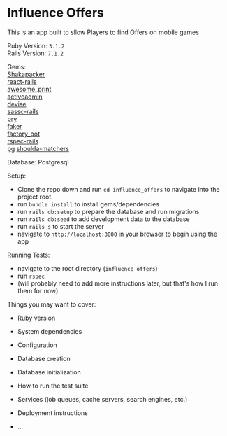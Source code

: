 # Influence Offers

This is an app built to sllow Players to find Offers on mobile games

Ruby Version: `3.1.2`  
Rails Version: `7.1.2`

Gems:  
[Shakapacker](https://github.com/shakacode/shakapacker)  
[react-rails](https://github.com/reactjs/react-rails)  
[awesome_print](https://github.com/awesome-print/awesome_print)  
[activeadmin](https://activeadmin.info/index.html)  
[devise](https://github.com/heartcombo/devise)  
[sassc-rails](https://github.com/sass/sassc-rails)  
[pry](https://github.com/pry/pry)  
[faker](https://github.com/faker-ruby/faker)  
[factory_bot](https://github.com/thoughtbot/factory_bot)  
[rspec-rails](https://github.com/rspec/rspec-rails)  
[pg](https://github.com/ged/ruby-pg)
[shoulda-matchers](https://github.com/thoughtbot/shoulda-matchers)

Database:
Postgresql

Setup:
 - Clone the repo down and run `cd influence_offers` to navigate into the project root.
 - run `bundle install` to install gems/dependencies
 - run `rails db:setup` to prepare the database and run migrations
 - run `rails db:seed` to add development data to the database
 - run `rails s` to start the server
 - navigate to `http://localhost:3000` in your browser to begin using the app

Running Tests:
- navigate to the root directory (`influence_offers`)
- run `rspec`
- (will probably need to add more instructions later, but that's how I run them for now)


Things you may want to cover:

* Ruby version

* System dependencies

* Configuration

* Database creation

* Database initialization

* How to run the test suite

* Services (job queues, cache servers, search engines, etc.)

* Deployment instructions

* ...
